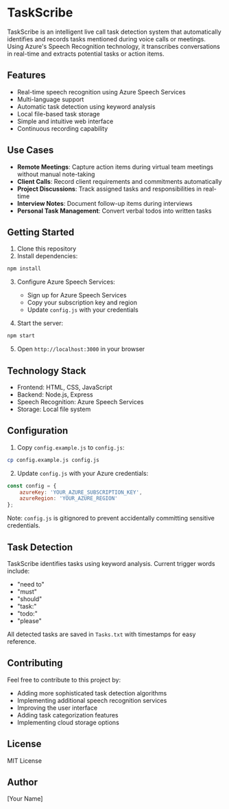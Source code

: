 # TaskScribe

TaskScribe is an intelligent live call task detection system that automatically identifies and records tasks mentioned during voice calls or meetings. Using Azure's Speech Recognition technology, it transcribes conversations in real-time and extracts potential tasks or action items.

## Features

- Real-time speech recognition using Azure Speech Services
- Multi-language support
- Automatic task detection using keyword analysis
- Local file-based task storage
- Simple and intuitive web interface
- Continuous recording capability

## Use Cases

- **Remote Meetings**: Capture action items during virtual team meetings without manual note-taking
- **Client Calls**: Record client requirements and commitments automatically
- **Project Discussions**: Track assigned tasks and responsibilities in real-time
- **Interview Notes**: Document follow-up items during interviews
- **Personal Task Management**: Convert verbal todos into written tasks

## Getting Started

1. Clone this repository
2. Install dependencies:
```bash
npm install
```

3. Configure Azure Speech Services:
   - Sign up for Azure Speech Services
   - Copy your subscription key and region
   - Update `config.js` with your credentials

4. Start the server:
```bash
npm start
```

5. Open `http://localhost:3000` in your browser

## Technology Stack

- Frontend: HTML, CSS, JavaScript
- Backend: Node.js, Express
- Speech Recognition: Azure Speech Services
- Storage: Local file system

## Configuration

1. Copy `config.example.js` to `config.js`:
```bash
cp config.example.js config.js
```

2. Update `config.js` with your Azure credentials:
```javascript
const config = {
    azureKey: 'YOUR_AZURE_SUBSCRIPTION_KEY',
    azureRegion: 'YOUR_AZURE_REGION'
};
```

Note: `config.js` is gitignored to prevent accidentally committing sensitive credentials.

## Task Detection

TaskScribe identifies tasks using keyword analysis. Current trigger words include:
- "need to"
- "must"
- "should"
- "task:"
- "todo:"
- "please"

All detected tasks are saved in `Tasks.txt` with timestamps for easy reference.

## Contributing

Feel free to contribute to this project by:
- Adding more sophisticated task detection algorithms
- Implementing additional speech recognition services
- Improving the user interface
- Adding task categorization features
- Implementing cloud storage options

## License

MIT License

## Author

[Your Name]
